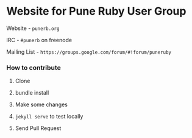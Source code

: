 # Website for Pune Ruby User Group


Website - `punerb.org`

IRC - `#punerb` on freenode

Mailing List - `https://groups.google.com/forum/#!forum/puneruby`


### How to contribute

1) Clone

2) bundle install

3) Make some changes

4) `jekyll serve` to test locally

5) Send Pull Request

